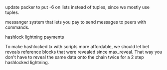 update packer to put -6 on lists instead of tuples, since we mostly use tuples.

messanger system that lets you pay to send messages to peers with commands.

hashlock lightning payments

To make hashlocked tx with scripts more affordable, we should let bet reveals reference blocks that were revealed since max_reveal. That way you don't have to reveal the same data onto the chain twice for a 2 step hashlocked lightning.